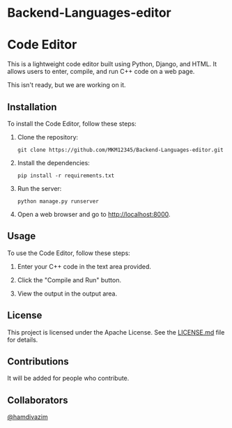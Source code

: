 # Backend-Languages-editor
# Code Editor

This is a lightweight code editor built using Python, Django, and HTML. It allows users to enter, compile, and run C++ code on a web page.

This isn't ready, but we are working on it.

## Installation

To install the Code Editor, follow these steps:

1. Clone the repository:

    ```
    git clone https://github.com/MKM12345/Backend-Languages-editor.git
    ```

2. Install the dependencies:

    ```
    pip install -r requirements.txt
    ```

3. Run the server:

    ```
    python manage.py runserver
    ```

4. Open a web browser and go to [http://localhost:8000](http://localhost:8000).

## Usage

To use the Code Editor, follow these steps:

1. Enter your C++ code in the text area provided.

2. Click the "Compile and Run" button.

3. View the output in the output area.

## License

This project is licensed under the Apache License. See the [LICENSE.md](LICENSE.md) file for details.

## Contributions

It will be added for people who contribute.

## Collaborators

[@hamdivazim](https://www.github.com/hamdivazim)

